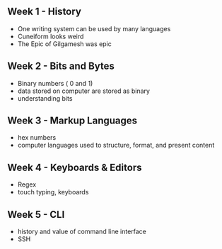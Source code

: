 ## Week 1 - History
- One writing system can be used by many languages
- Cuneiform looks weird
- The Epic of Gilgamesh was epic
## Week 2 - Bits and Bytes
- Binary numbers ( 0 and 1)
- data stored on computer are stored as binary
- understanding bits 
## Week 3 - Markup Languages
- hex numbers
- computer languages used to structure, format, and present content
## Week 4 - Keyboards & Editors 
- Regex
- touch typing, keyboards
## Week 5 - CLI
- history and value of command line interface
- SSH
